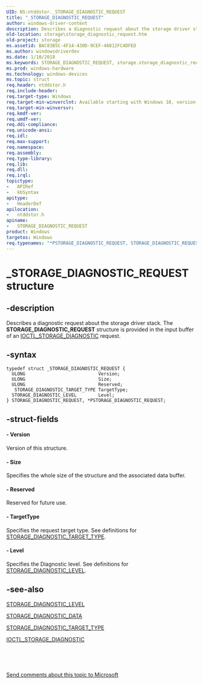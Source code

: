 ```yaml
---
UID: NS:ntddstor._STORAGE_DIAGNOSTIC_REQUEST
title: "_STORAGE_DIAGNOSTIC_REQUEST"
author: windows-driver-content
description: Describes a diagnostic request about the storage driver stack. The STORAGE_DIAGNOSTIC_REQUEST structure is provided in the input buffer of an IOCTL_STORAGE_DIAGNOSTIC request.
old-location: storage\storage_diagnostic_request.htm
old-project: storage
ms.assetid: BAC83B5C-4F14-430D-9CEF-46812FC4DFED
ms.author: windowsdriverdev
ms.date: 1/10/2018
ms.keywords: STORAGE_DIAGNOSTIC_REQUEST, storage.storage_diagnostic_request, *PSTORAGE_DIAGNOSTIC_REQUEST, ntddstor/PSTORAGE_DIAGNOSTIC_REQUEST, PSTORAGE_DIAGNOSTIC_REQUEST, PSTORAGE_DIAGNOSTIC_REQUEST structure pointer [Storage Devices], STORAGE_DIAGNOSTIC_REQUEST structure [Storage Devices], ntddstor/STORAGE_DIAGNOSTIC_REQUEST, _STORAGE_DIAGNOSTIC_REQUEST
ms.prod: windows-hardware
ms.technology: windows-devices
ms.topic: struct
req.header: ntddstor.h
req.include-header: 
req.target-type: Windows
req.target-min-winverclnt: Available starting with Windows 10, version 1709.
req.target-min-winversvr: 
req.kmdf-ver: 
req.umdf-ver: 
req.ddi-compliance: 
req.unicode-ansi: 
req.idl: 
req.max-support: 
req.namespace: 
req.assembly: 
req.type-library: 
req.lib: 
req.dll: 
req.irql: 
topictype:
-	APIRef
-	kbSyntax
apitype:
-	HeaderDef
apilocation:
-	ntddstor.h
apiname:
-	STORAGE_DIAGNOSTIC_REQUEST
product: Windows
targetos: Windows
req.typenames: "*PSTORAGE_DIAGNOSTIC_REQUEST, STORAGE_DIAGNOSTIC_REQUEST"
---
```


# _STORAGE_DIAGNOSTIC_REQUEST structure


## -description


Describes  a diagnostic request about the storage driver stack. The <b>STORAGE_DIAGNOSTIC_REQUEST</b> structure is provided in the input buffer of an  <a href="https://msdn.microsoft.com/5F71CCBE-F93F-4DCD-A673-1D6DE49C7400">IOCTL_STORAGE_DIAGNOSTIC</a> request.


## -syntax


````
typedef struct _STORAGE_DIAGNOSTIC_REQUEST {
  ULONG                           Version;
  ULONG                           Size;
  ULONG                           Reserved;
   STORAGE_DIAGNOSTIC_TARGET_TYPE TargetType;
  STORAGE_DIAGNOSTIC_LEVEL        Level;
} STORAGE_DIAGNOSTIC_REQUEST, *PSTORAGE_DIAGNOSTIC_REQUEST;
````


## -struct-fields




#### - Version

Version of this structure.


#### - Size

Specifies the whole size of the structure and the associated data buffer.


#### - Reserved

Reserved for future use.


#### - TargetType

Specifies the request target type. See definitions for <a href="..\ntddstor\ne-ntddstor-_storage_diagnostic_target_type.md">STORAGE_DIAGNOSTIC_TARGET_TYPE</a>.


#### - Level

Specifies the Diagnostic level. See definitions for <a href="..\ntddstor\ne-ntddstor-_storage_diagnostic_level.md">STORAGE_DIAGNOSTIC_LEVEL</a>.


## -see-also

<a href="..\ntddstor\ne-ntddstor-_storage_diagnostic_level.md">STORAGE_DIAGNOSTIC_LEVEL</a>

<a href="..\ntddstor\ns-ntddstor-_storage_diagnostic_data.md">STORAGE_DIAGNOSTIC_DATA</a>

<a href="..\ntddstor\ne-ntddstor-_storage_diagnostic_target_type.md">STORAGE_DIAGNOSTIC_TARGET_TYPE</a>

<a href="https://msdn.microsoft.com/5F71CCBE-F93F-4DCD-A673-1D6DE49C7400">IOCTL_STORAGE_DIAGNOSTIC</a>

 

 

<a href="mailto:wsddocfb@microsoft.com?subject=Documentation%20feedback [storage\storage]:%20STORAGE_DIAGNOSTIC_REQUEST structure%20 RELEASE:%20(1/10/2018)&amp;body=%0A%0APRIVACY STATEMENT%0A%0AWe use your feedback to improve the documentation. We don't use your email address for any other purpose, and we'll remove your email address from our system after the issue that you're reporting is fixed. While we're working to fix this issue, we might send you an email message to ask for more info. Later, we might also send you an email message to let you know that we've addressed your feedback.%0A%0AFor more info about Microsoft's privacy policy, see http://privacy.microsoft.com/en-us/default.aspx." title="Send comments about this topic to Microsoft">Send comments about this topic to Microsoft</a>

